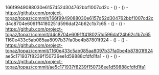 166f9949088030e6157d52d304762bbf1007cd2c -  () -  () - https://github.com/project-topaz/topaz/commit/166f9949088030e6157d52d304762bbf1007cd2c
d4c8704e6091ff4180251d596daf24b62c1b7c65 -  () -  () - https://github.com/project-topaz/topaz/commit/d4c8704e6091ff4180251d596daf24b62c1b7c65
1160e433c5ab085aa8097b37fa0be4b87801f924 -  () -  () - https://github.com/project-topaz/topaz/commit/1160e433c5ab085aa8097b37fa0be4b87801f924
ae5c171937f8239f150736ee1d59888cfdfd1fa1 -  () -  () - https://github.com/project-topaz/topaz/commit/ae5c171937f8239f150736ee1d59888cfdfd1fa1
